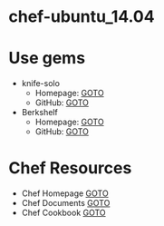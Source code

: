 chef-ubuntu_14.04
=================

# Use gems

- knife-solo
    - Homepage: <a href="http://matschaffer.github.io/knife-solo/">GOTO</a>
    - GitHub: <a href="https://github.com/matschaffer/knife-solo" targrt="_blank">GOTO</a>
- Berkshelf
    - Homepage: <a href="http://berkshelf.com/" target="_black">GOTO</a>
    - GitHub: <a href="https://github.com/berkshelf/berkshelf" targrt="_blank">GOTO</a>

# Chef Resources

- Chef Homepage <a href="https://www.chef.io/" target="_black">GOTO</a>
- Chef Documents <a href="http://docs.chef.io/" targrt="_blank">GOTO</a>
- Chef Cookbook <a href="https://supermarket.chef.io/" targrt="_blank">GOTO</a>
